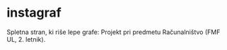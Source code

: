# instagraf
Spletna stran, ki riše lepe grafe: Projekt pri predmetu Računalništvo (FMF UL, 2. letnik).